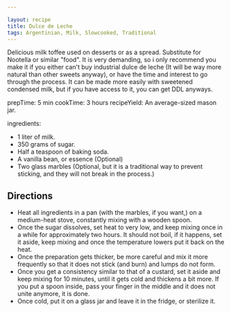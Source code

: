 ```yaml
---

layout: recipe
title: Dulce de Leche     
tags: Argentinian, Milk, Slowcooked, Traditional
---
```


Delicious milk toffee used on desserts or as a spread. Substitute for Nootella or similar "food". It is very demanding, so i only recommend you make it if you either can't buy industrial dulce de leche (It will be way more natural than other sweets anyway), or have the time and interest to go through the process. It can be made more easily with sweetened condensed milk, but if you have access to it, you can get DDL anyways.    

prepTime: 5 min
cookTime: 3 hours
recipeYield: An average-sized mason jar.

ingredients:
- 1 liter of milk.                           
- 350 grams of sugar.
- Half a teaspoon of baking soda.
- A vanilla bean, or essence (Optional)                                                                               
- Two glass marbles (Optional, but it is a traditional way to prevent sticking, and they will not break in the process.)

## Directions                                                                                                         

- Heat all ingredients in a pan (with the marbles, if you want,) on a medium-heat stove, constantly mixing with a wooden spoon.
- Once the sugar dissolves, set heat to very low, and keep mixing once in a while for approximately two hours. It should not boil, if it happens, set it aside, keep mixing and once the temperature lowers put it back on the heat.      
- Once the preparation gets thicker, be more careful and mix it more frequently so that it does not stick (and burn)
and lumps do not form.
- Once you get a consistency similar to that of a custard, set it aside and keep mixing for 10 minutes, until it gets cold and thickens a bit more. If you put a spoon inside, pass your finger in the middle and it does not unite anymore, it is done.
- Once cold, put it on a glass jar and leave it in the fridge, or sterilize it.
